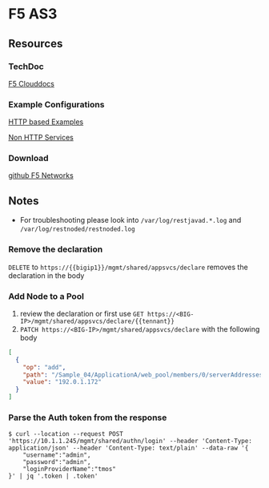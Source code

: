 # F5 AS3

## Resources

### TechDoc
[F5 Clouddocs](https://clouddocs.f5.com/products/extensions/f5-appsvcs-extension/latest/)

### Example Configurations
[HTTP based Examples](https://clouddocs.f5.com/products/extensions/f5-appsvcs-extension/3.5.1/refguide/additional-examples.html)

[Non HTTP Services](https://clouddocs.f5.com/products/extensions/f5-appsvcs-extension/latest/declarations/non-http-services.html)

### Download
[github F5 Networks](https://github.com/F5Networks/f5-appsvcs-extension/releases)

## Notes
* For troubleshooting please look into `/var/log/restjavad.*.log` and `/var/log/restnoded/restnoded.log`

### Remove the declaration

`DELETE` to `https://{{bigip1}}/mgmt/shared/appsvcs/declare` removes the declaration in the body

### Add Node to a Pool

1. review the declaration or first use `GET https://<BIG-IP>/mgmt/shared/appsvcs/declare/{{tennant}}`
2. `PATCH https://<BIG-IP>/mgmt/shared/appsvcs/declare` with the following body

```json
[
  {
    "op": "add",
    "path": "/Sample_04/ApplicationA/web_pool/members/0/serverAddresses/-",
    "value": "192.0.1.172"
  }
]
```

### Parse the Auth token from the response
```shell
$ curl --location --request POST 'https://10.1.1.245/mgmt/shared/authn/login' --header 'Content-Type: application/json' --header 'Content-Type: text/plain' --data-raw '{
    "username":"admin",
    "password":"admin",
    "loginProviderName":"tmos"
}' | jq '.token | .token'
```
